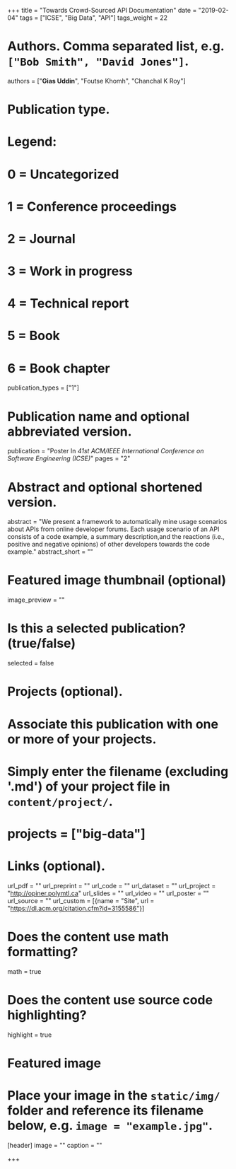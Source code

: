 +++
title = "Towards Crowd-Sourced API Documentation"
date = "2019-02-04"
tags = ["ICSE", "Big Data", "API"]
tags_weight = 22
# Authors. Comma separated list, e.g. `["Bob Smith", "David Jones"]`.
authors = ["**Gias Uddin**", "Foutse Khomh", "Chanchal K Roy"]

# Publication type.
# Legend:
# 0 = Uncategorized
# 1 = Conference proceedings
# 2 = Journal
# 3 = Work in progress
# 4 = Technical report
# 5 = Book
# 6 = Book chapter
publication_types = ["1"]

# Publication name and optional abbreviated version.
publication = "Poster In *41st ACM/IEEE International Conference on Software Engineering (ICSE)*"
pages = "2"


# Abstract and optional shortened version.
abstract = "We  present  a  framework  to  automatically  mine  usage  scenarios about  APIs  from  online  developer  forums.  Each  usage  scenario of  an  API  consists  of  a  code  example,  a  summary  description,and  the  reactions  (i.e.,  positive  and  negative  opinions)  of  other developers  towards  the  code  example."
abstract_short = ""

# Featured image thumbnail (optional)
image_preview = ""

# Is this a selected publication? (true/false)
selected = false

# Projects (optional).
#   Associate this publication with one or more of your projects.
#   Simply enter the filename (excluding '.md') of your project file in `content/project/`.
# projects = ["big-data"]


# Links (optional).
url_pdf = ""
url_preprint = ""
url_code = ""
url_dataset = ""
url_project = "http://opiner.polymtl.ca"
url_slides = ""
url_video = ""
url_poster = ""
url_source = ""
url_custom = [{name = "Site", url = "https://dl.acm.org/citation.cfm?id=3155586"}]

# Does the content use math formatting?
math = true

# Does the content use source code highlighting?
highlight = true

# Featured image
# Place your image in the `static/img/` folder and reference its filename below, e.g. `image = "example.jpg"`.
[header]
image = ""
caption = ""

+++


